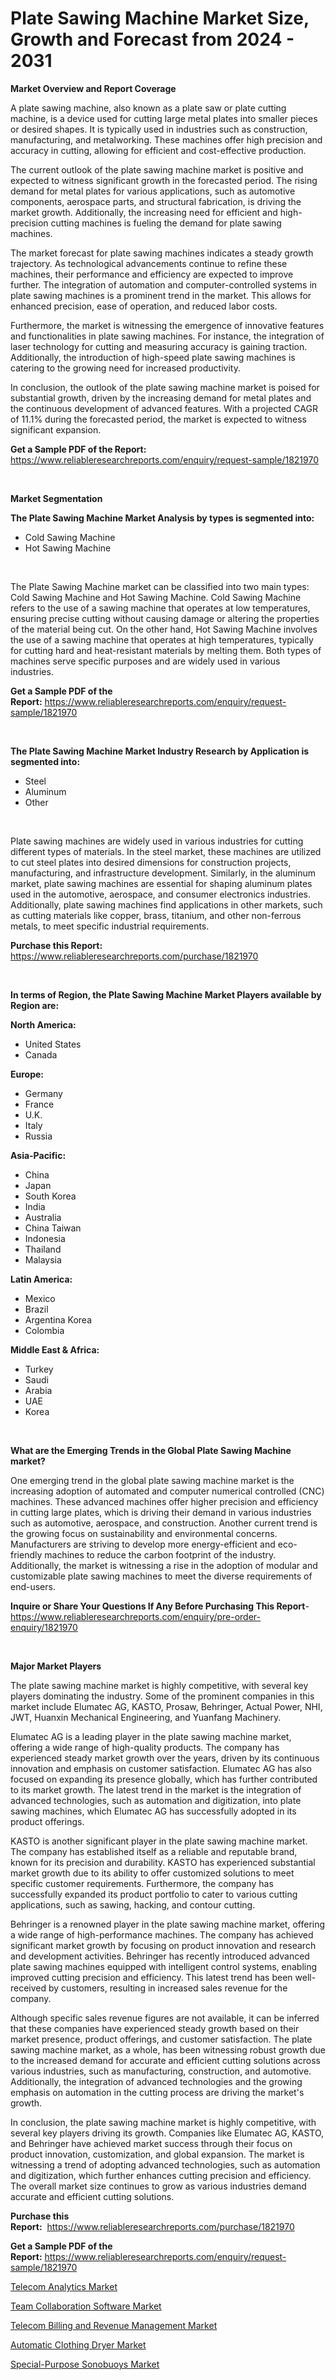 <p><h1>Plate Sawing Machine Market Size, Growth and Forecast from 2024 - 2031</h1></p><p><strong>Market Overview and Report Coverage</strong></p>
<p><p>A plate sawing machine, also known as a plate saw or plate cutting machine, is a device used for cutting large metal plates into smaller pieces or desired shapes. It is typically used in industries such as construction, manufacturing, and metalworking. These machines offer high precision and accuracy in cutting, allowing for efficient and cost-effective production.</p><p>The current outlook of the plate sawing machine market is positive and expected to witness significant growth in the forecasted period. The rising demand for metal plates for various applications, such as automotive components, aerospace parts, and structural fabrication, is driving the market growth. Additionally, the increasing need for efficient and high-precision cutting machines is fueling the demand for plate sawing machines.</p><p>The market forecast for plate sawing machines indicates a steady growth trajectory. As technological advancements continue to refine these machines, their performance and efficiency are expected to improve further. The integration of automation and computer-controlled systems in plate sawing machines is a prominent trend in the market. This allows for enhanced precision, ease of operation, and reduced labor costs.</p><p>Furthermore, the market is witnessing the emergence of innovative features and functionalities in plate sawing machines. For instance, the integration of laser technology for cutting and measuring accuracy is gaining traction. Additionally, the introduction of high-speed plate sawing machines is catering to the growing need for increased productivity.</p><p>In conclusion, the outlook of the plate sawing machine market is poised for substantial growth, driven by the increasing demand for metal plates and the continuous development of advanced features. With a projected CAGR of 11.1% during the forecasted period, the market is expected to witness significant expansion.</p></p>
<p><strong>Get a Sample PDF of the Report:</strong> <a href="https://www.reliableresearchreports.com/enquiry/request-sample/1821970">https://www.reliableresearchreports.com/enquiry/request-sample/1821970</a></p>
<p>&nbsp;</p>
<p><strong>Market Segmentation</strong></p>
<p><strong>The Plate Sawing Machine Market Analysis by types is segmented into:</strong></p>
<p><ul><li>Cold Sawing Machine</li><li>Hot Sawing Machine</li></ul></p>
<p>&nbsp;</p>
<p><p>The Plate Sawing Machine market can be classified into two main types: Cold Sawing Machine and Hot Sawing Machine. Cold Sawing Machine refers to the use of a sawing machine that operates at low temperatures, ensuring precise cutting without causing damage or altering the properties of the material being cut. On the other hand, Hot Sawing Machine involves the use of a sawing machine that operates at high temperatures, typically for cutting hard and heat-resistant materials by melting them. Both types of machines serve specific purposes and are widely used in various industries.</p></p>
<p><strong>Get a Sample PDF of the Report:</strong>&nbsp;<a href="https://www.reliableresearchreports.com/enquiry/request-sample/1821970">https://www.reliableresearchreports.com/enquiry/request-sample/1821970</a></p>
<p>&nbsp;</p>
<p><strong>The Plate Sawing Machine Market Industry Research by Application is segmented into:</strong></p>
<p><ul><li>Steel</li><li>Aluminum</li><li>Other</li></ul></p>
<p>&nbsp;</p>
<p><p>Plate sawing machines are widely used in various industries for cutting different types of materials. In the steel market, these machines are utilized to cut steel plates into desired dimensions for construction projects, manufacturing, and infrastructure development. Similarly, in the aluminum market, plate sawing machines are essential for shaping aluminum plates used in the automotive, aerospace, and consumer electronics industries. Additionally, plate sawing machines find applications in other markets, such as cutting materials like copper, brass, titanium, and other non-ferrous metals, to meet specific industrial requirements.</p></p>
<p><strong>Purchase this Report:</strong>&nbsp; <a href="https://www.reliableresearchreports.com/purchase/1821970">https://www.reliableresearchreports.com/purchase/1821970</a></p>
<p>&nbsp;</p>
<p><strong>In terms of Region, the Plate Sawing Machine Market Players available by Region are:</strong></p>
<p>
    <p> <strong> North America: </strong>
        <ul>
            <li>United States</li>
            <li>Canada</li>
        </ul>
        </p> 
    <p> <strong> Europe: </strong>
        <ul>
            <li>Germany</li>
            <li>France</li>
            <li>U.K.</li>
            <li>Italy</li>
            <li>Russia</li>
        </ul>
        </p> 
    <p> <strong> Asia-Pacific: </strong>
        <ul>
            <li>China</li>
            <li>Japan</li>
            <li>South Korea</li>
            <li>India</li>
            <li>Australia</li>
            <li>China Taiwan</li>
            <li>Indonesia</li>
            <li>Thailand</li>
            <li>Malaysia</li>
        </ul>
        </p> 
    <p> <strong> Latin America: </strong>
        <ul>
            <li>Mexico</li>
            <li>Brazil</li>
            <li>Argentina Korea</li>
            <li>Colombia</li>
        </ul>
        </p> 
    <p> <strong> Middle East & Africa: </strong>
        <ul>
            <li>Turkey</li>
            <li>Saudi</li>
            <li>Arabia</li>
            <li>UAE</li>
            <li>Korea</li>
        </ul>
    </p>
    </p>
<p>&nbsp;</p>
<p><strong>What are the Emerging Trends in the Global Plate Sawing Machine market?</strong></p>
<p><p>One emerging trend in the global plate sawing machine market is the increasing adoption of automated and computer numerical controlled (CNC) machines. These advanced machines offer higher precision and efficiency in cutting large plates, which is driving their demand in various industries such as automotive, aerospace, and construction. Another current trend is the growing focus on sustainability and environmental concerns. Manufacturers are striving to develop more energy-efficient and eco-friendly machines to reduce the carbon footprint of the industry. Additionally, the market is witnessing a rise in the adoption of modular and customizable plate sawing machines to meet the diverse requirements of end-users.</p></p>
<p><strong>Inquire or Share Your Questions If Any Before Purchasing This Report</strong>- <a href="https://www.reliableresearchreports.com/enquiry/pre-order-enquiry/1821970">https://www.reliableresearchreports.com/enquiry/pre-order-enquiry/1821970</a></p>
<p>&nbsp;</p>
<p><strong>Major Market Players</strong></p>
<p><p>The plate sawing machine market is highly competitive, with several key players dominating the industry. Some of the prominent companies in this market include Elumatec AG, KASTO, Prosaw, Behringer, Actual Power, NHI, JWT, Huanxin Mechanical Engineering, and Yuanfang Machinery.</p><p>Elumatec AG is a leading player in the plate sawing machine market, offering a wide range of high-quality products. The company has experienced steady market growth over the years, driven by its continuous innovation and emphasis on customer satisfaction. Elumatec AG has also focused on expanding its presence globally, which has further contributed to its market growth. The latest trend in the market is the integration of advanced technologies, such as automation and digitization, into plate sawing machines, which Elumatec AG has successfully adopted in its product offerings.</p><p>KASTO is another significant player in the plate sawing machine market. The company has established itself as a reliable and reputable brand, known for its precision and durability. KASTO has experienced substantial market growth due to its ability to offer customized solutions to meet specific customer requirements. Furthermore, the company has successfully expanded its product portfolio to cater to various cutting applications, such as sawing, hacking, and contour cutting.</p><p>Behringer is a renowned player in the plate sawing machine market, offering a wide range of high-performance machines. The company has achieved significant market growth by focusing on product innovation and research and development activities. Behringer has recently introduced advanced plate sawing machines equipped with intelligent control systems, enabling improved cutting precision and efficiency. This latest trend has been well-received by customers, resulting in increased sales revenue for the company.</p><p>Although specific sales revenue figures are not available, it can be inferred that these companies have experienced steady growth based on their market presence, product offerings, and customer satisfaction. The plate sawing machine market, as a whole, has been witnessing robust growth due to the increased demand for accurate and efficient cutting solutions across various industries, such as manufacturing, construction, and automotive. Additionally, the integration of advanced technologies and the growing emphasis on automation in the cutting process are driving the market's growth.</p><p>In conclusion, the plate sawing machine market is highly competitive, with several key players driving its growth. Companies like Elumatec AG, KASTO, and Behringer have achieved market success through their focus on product innovation, customization, and global expansion. The market is witnessing a trend of adopting advanced technologies, such as automation and digitization, which further enhances cutting precision and efficiency. The overall market size continues to grow as various industries demand accurate and efficient cutting solutions.</p></p>
<p><strong>Purchase this Report:</strong>&nbsp;&nbsp;<a href="https://www.reliableresearchreports.com/purchase/1821970">https://www.reliableresearchreports.com/purchase/1821970</a></p>
<p></p>
<p><strong>Get a Sample PDF of the Report:</strong>&nbsp;<a href="https://www.reliableresearchreports.com/enquiry/request-sample/1821970">https://www.reliableresearchreports.com/enquiry/request-sample/1821970</a></p>
<p><p><a href="https://medium.com/@anilaxhafa2022/decoding-telecom-analytics-market-metrics-market-share-trends-and-growth-patterns-b2a1300f48f5">Telecom Analytics Market</a></p><p><a href="https://medium.com/p/a0e37231197f/edit">Team Collaboration Software Market</a></p><p><a href="https://medium.com/@anilaxhafa2022/telecom-billing-and-revenue-management-market-share-evolution-and-market-growth-trends-2023-2030-2deb864ec7ed">Telecom Billing and Revenue Management Market</a></p><p><a href="https://github.com/maliyahmorrow6654/Market-Research-Report-List-2/blob/main/automatic-clothing-dryer-market.md">Automatic Clothing Dryer Market</a></p><p><a href="https://github.com/abdelrhmankishk22/Market-Research-Report-List-2/blob/main/special-purpose-sonobuoys-market.md">Special-Purpose Sonobuoys Market</a></p></p>